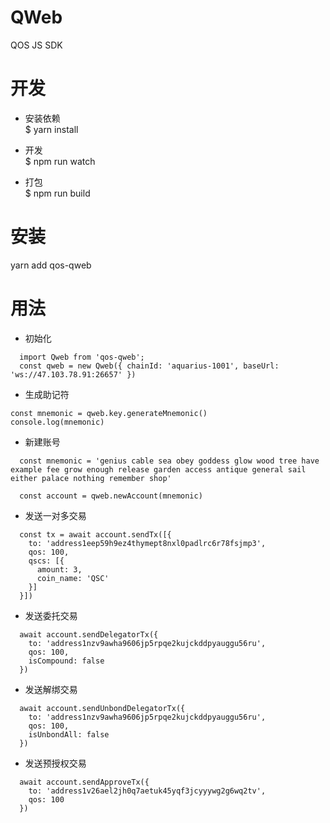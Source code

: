 # QWeb
QOS JS SDK

# 开发
- 安装依赖  
  $ yarn install

- 开发  
  $ npm run watch

- 打包  
  $ npm run build

# 安装
  yarn add qos-qweb

# 用法

- 初始化
```
  import Qweb from 'qos-qweb';
  const qweb = new Qweb({ chainId: 'aquarius-1001', baseUrl: 'ws://47.103.78.91:26657' })
```

- 生成助记符
```
const mnemonic = qweb.key.generateMnemonic()
console.log(mnemonic)
```

- 新建账号
```
  const mnemonic = 'genius cable sea obey goddess glow wood tree have example fee grow enough release garden access antique general sail either palace nothing remember shop'

  const account = qweb.newAccount(mnemonic)
```

- 发送一对多交易
```
  const tx = await account.sendTx([{
    to: 'address1eep59h9ez4thymept8nxl0padlrc6r78fsjmp3',
    qos: 100,
    qscs: [{
      amount: 3,
      coin_name: 'QSC'
    }]
  }])
```

- 发送委托交易
```
  await account.sendDelegatorTx({
    to: 'address1nzv9awha9606jp5rpqe2kujckddpyauggu56ru',
    qos: 100,
    isCompound: false
  })
```

- 发送解绑交易
```
  await account.sendUnbondDelegatorTx({
    to: 'address1nzv9awha9606jp5rpqe2kujckddpyauggu56ru',
    qos: 100,
    isUnbondAll: false
  })
```

- 发送预授权交易
```
  await account.sendApproveTx({
    to: 'address1v26ael2jh0q7aetuk45yqf3jcyyywg2g6wq2tv',
    qos: 100
  })
```